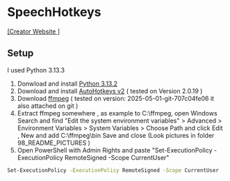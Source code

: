 # SpeechHotkeys


[[Creator Website ]](https://velbaum.cc)


## Setup
I used Python 3.13.3 
1. Donwload and install   [Python 3.13.2](https://www.python.org/downloads/)
2. Download and install [AutoHotkeys v2](https://www.autohotkey.com/)  ( tested on Version 2.0.19 ) 
3. Download [ffmpeg](https://www.gyan.dev/ffmpeg/builds/) ( tested on version: 2025-05-01-git-707c04fe06  it also attached on git )
4. Extract ffmpeg somewhere , as example to C:\ffmpeg, open Windows Search and find "Edit the system environment variables" > Advanced > Environment Variables > System Variables > Choose Path and click Edit , New and add C:\ffmpeg\bin  Save and close  (Look pictures in folder 98_README_PICTURES )
5. Open PowerShell with Admin Rights and paste "Set-ExecutionPolicy -ExecutionPolicy RemoteSigned -Scope CurrentUser"
 ```bash
Set-ExecutionPolicy -ExecutionPolicy RemoteSigned -Scope CurrentUser
